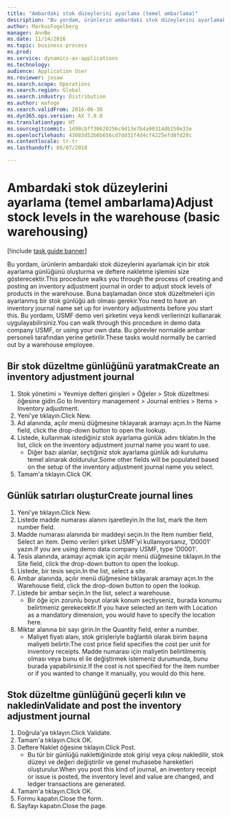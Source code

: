 ```yaml
---
title: "Ambardaki stok düzeylerini ayarlama (temel ambarlama)"
description: "Bu yordam, ürünlerin ambardaki stok düzeylerini ayarlamak için bir stok ayarlama günlüğünü oluşturma ve deftere nakletme işlemini size gösterecektir."
author: MarkusFogelberg
manager: AnnBe
ms.date: 11/14/2016
ms.topic: business-process
ms.prod: 
ms.service: dynamics-ax-applications
ms.technology: 
audience: Application User
ms.reviewer: josaw
ms.search.scope: Operations
ms.search.region: Global
ms.search.industry: Distribution
ms.author: mafoge
ms.search.validFrom: 2016-06-30
ms.dyn365.ops.version: AX 7.0.0
ms.translationtype: HT
ms.sourcegitcommit: 1d98cbff30620256c9d13e7b4a90314db150e33e
ms.openlocfilehash: 43083d52b6b656cd7dd31f4d4cf4225efd8fd28c
ms.contentlocale: tr-tr
ms.lasthandoff: 08/07/2018

---
```

# <a name="adjust-stock-levels-in-the-warehouse-basic-warehousing"></a><span data-ttu-id="bd67b-103">Ambardaki stok düzeylerini ayarlama (temel ambarlama)</span><span class="sxs-lookup"><span data-stu-id="bd67b-103">Adjust stock levels in the warehouse (basic warehousing)</span></span>

[!include [task guide banner](../../includes/task-guide-banner.md)]

<span data-ttu-id="bd67b-104">Bu yordam, ürünlerin ambardaki stok düzeylerini ayarlamak için bir stok ayarlama günlüğünü oluşturma ve deftere nakletme işlemini size gösterecektir.</span><span class="sxs-lookup"><span data-stu-id="bd67b-104">This procedure walks you through the process of creating and posting an inventory adjustment journal in order to adjust stock levels of products in the warehouse.</span></span> <span data-ttu-id="bd67b-105">Buna başlamadan önce stok düzeltmeleri için ayarlanmış bir stok günlüğü adı olması gerekir.</span><span class="sxs-lookup"><span data-stu-id="bd67b-105">You need to have an inventory journal name set up for inventory adjustments before you start this.</span></span> <span data-ttu-id="bd67b-106">Bu yordamı, USMF demo veri şirketini veya kendi verilerinizi kullanarak uygulayabilirsiniz.</span><span class="sxs-lookup"><span data-stu-id="bd67b-106">You can walk through this procedure in demo data company USMF, or using your own data.</span></span> <span data-ttu-id="bd67b-107">Bu görevler normalde ambar personeli tarafından yerine getirilir.</span><span class="sxs-lookup"><span data-stu-id="bd67b-107">These tasks would normally be carried out by a warehouse employee.</span></span>


## <a name="create-an-inventory-adjustment-journal"></a><span data-ttu-id="bd67b-108">Bir stok düzeltme günlüğünü yaratmak</span><span class="sxs-lookup"><span data-stu-id="bd67b-108">Create an inventory adjustment journal</span></span>
1. <span data-ttu-id="bd67b-109">Stok yönetimi > Yevmiye defteri girişleri > Öğeler > Stok düzeltmesi öğesine gidin.</span><span class="sxs-lookup"><span data-stu-id="bd67b-109">Go to Inventory management > Journal entries > Items > Inventory adjustment.</span></span>
2. <span data-ttu-id="bd67b-110">Yeni'ye tıklayın.</span><span class="sxs-lookup"><span data-stu-id="bd67b-110">Click New.</span></span>
3. <span data-ttu-id="bd67b-111">Ad alanında, açılır menü düğmesine tıklayarak aramayı açın.</span><span class="sxs-lookup"><span data-stu-id="bd67b-111">In the Name field, click the drop-down button to open the lookup.</span></span>
4. <span data-ttu-id="bd67b-112">Listede, kullanmak istediğiniz stok ayarlama günlük adını tıklatın.</span><span class="sxs-lookup"><span data-stu-id="bd67b-112">In the list, click on the inventory adjustment journal name you want to use.</span></span>
    * <span data-ttu-id="bd67b-113">Diğer bazı alanlar, seçtiğiniz stok ayarlama günlük adı kurulumu temel alınarak doldurulur.</span><span class="sxs-lookup"><span data-stu-id="bd67b-113">Some other fields will be populated based on the setup of the inventory adjustment journal name you select.</span></span>  
5. <span data-ttu-id="bd67b-114">Tamam'a tıklayın.</span><span class="sxs-lookup"><span data-stu-id="bd67b-114">Click OK.</span></span>

## <a name="create-journal-lines"></a><span data-ttu-id="bd67b-115">Günlük satırları oluştur</span><span class="sxs-lookup"><span data-stu-id="bd67b-115">Create journal lines</span></span>
1. <span data-ttu-id="bd67b-116">Yeni'ye tıklayın.</span><span class="sxs-lookup"><span data-stu-id="bd67b-116">Click New.</span></span>
2. <span data-ttu-id="bd67b-117">Listede madde numarası alanını işaretleyin.</span><span class="sxs-lookup"><span data-stu-id="bd67b-117">In the list, mark the item number field.</span></span>
3. <span data-ttu-id="bd67b-118">Madde numarası alanında bir maddeyi seçin.</span><span class="sxs-lookup"><span data-stu-id="bd67b-118">In the Item number field, Select an item.</span></span> <span data-ttu-id="bd67b-119">Demo verileri şirket USMF'yi kullanıyorsanız, 'D0001' yazın.</span><span class="sxs-lookup"><span data-stu-id="bd67b-119">If you are using demo data company USMF, type 'D0001'.</span></span>
4. <span data-ttu-id="bd67b-120">Tesis alanında, aramayı açmak için açılır menü düğmesine tıklayın.</span><span class="sxs-lookup"><span data-stu-id="bd67b-120">In the Site field, click the drop-down button to open the lookup.</span></span>
5. <span data-ttu-id="bd67b-121">Listede, bir tesis seçin.</span><span class="sxs-lookup"><span data-stu-id="bd67b-121">In the list, select a site.</span></span>
6. <span data-ttu-id="bd67b-122">Ambar alanında, açılır menü düğmesine tıklayarak aramayı açın.</span><span class="sxs-lookup"><span data-stu-id="bd67b-122">In the Warehouse field, click the drop-down button to open the lookup.</span></span>
7. <span data-ttu-id="bd67b-123">Listede bir ambar seçin.</span><span class="sxs-lookup"><span data-stu-id="bd67b-123">In the list, select a warehouse.</span></span>
    * <span data-ttu-id="bd67b-124">Bir öğe için zorunlu boyut olarak konum seçtiyseniz, burada konumu belirtmeniz gerekecektir.</span><span class="sxs-lookup"><span data-stu-id="bd67b-124">If you have selected an item with Location as a mandatory dimension, you would have to specify the location here.</span></span>  
8. <span data-ttu-id="bd67b-125">Miktar alanına bir sayı girin.</span><span class="sxs-lookup"><span data-stu-id="bd67b-125">In the Quantity field, enter a number.</span></span>
    * <span data-ttu-id="bd67b-126">Maliyet fiyatı alanı, stok girişleriyle bağlantılı olarak birim başına maliyeti belirtir.</span><span class="sxs-lookup"><span data-stu-id="bd67b-126">The cost price field specifies the cost per unit for inventory receipts.</span></span> <span data-ttu-id="bd67b-127">Madde numarası için maliyetin belirtilmemiş olması veya bunu el ile değiştirmek istemeniz durumunda, bunu burada yapabilirsiniz.</span><span class="sxs-lookup"><span data-stu-id="bd67b-127">If the cost is not specified for the item number or if you wanted to change it manually, you would do this here.</span></span>  

## <a name="validate-and-post-the-inventory-adjustment-journal"></a><span data-ttu-id="bd67b-128">Stok düzeltme günlüğünü geçerli kılın ve nakledin</span><span class="sxs-lookup"><span data-stu-id="bd67b-128">Validate and post the inventory adjustment journal</span></span>
1. <span data-ttu-id="bd67b-129">Doğrula'ya tıklayın.</span><span class="sxs-lookup"><span data-stu-id="bd67b-129">Click Validate.</span></span>
2. <span data-ttu-id="bd67b-130">Tamam'a tıklayın.</span><span class="sxs-lookup"><span data-stu-id="bd67b-130">Click OK.</span></span>
3. <span data-ttu-id="bd67b-131">Deftere Naklet öğesine tıklayın.</span><span class="sxs-lookup"><span data-stu-id="bd67b-131">Click Post.</span></span>
    * <span data-ttu-id="bd67b-132">Bu tür bir günlüğü naklettiğinizde stok girişi veya çıkışı nakledilir, stok düzeyi ve değeri değiştirilir ve genel muhasebe hareketleri oluşturulur.</span><span class="sxs-lookup"><span data-stu-id="bd67b-132">When you post this kind of journal, an inventory receipt or issue is posted, the inventory level and value are changed, and ledger transactions are generated.</span></span>  
4. <span data-ttu-id="bd67b-133">Tamam'a tıklayın.</span><span class="sxs-lookup"><span data-stu-id="bd67b-133">Click OK.</span></span>
5. <span data-ttu-id="bd67b-134">Formu kapatın.</span><span class="sxs-lookup"><span data-stu-id="bd67b-134">Close the form.</span></span>
6. <span data-ttu-id="bd67b-135">Sayfayı kapatın.</span><span class="sxs-lookup"><span data-stu-id="bd67b-135">Close the page.</span></span>

